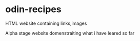 # odin-recipes
HTML website containing links,images 

Alpha stage website domenstraiting what i have leared so far